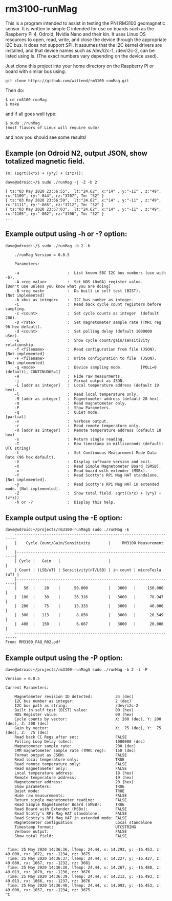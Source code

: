 # rm3100-runMag

This is a program intended to assist in testing the PNI RM3100 geomagnetic sensor.  It is written in simple C intended for use on boards such as the Raspberry Pi 4, Odroid, Nvidia Nano and their kin. It uses Linux
OS resources to open, read, write, and close the device through the appropriate I2C bus.  It does not support SPI.  It assumes that the I2C kernel drivers are installed, and that device names such as /dev/i2c-1,
/dev/i2c-2, can be listed using ls.  (The exact numbers vary depending on the device used).


Just clone this project into your home directory on the Raspberry Pi or board with similar bus using:

    git clone https://github.com/wittend/rm3100-runMag.git

Then do:

    $ cd rm3100-runMag
    $ make
    

and if all goes well type:

    $ sudo ./runMag
    (most flavors of Linux will require sudo)
    

and now you should see some results!

## Example (on Odroid N2, output JSON, show totalized magnetic field.
    
    Tm: (sqrt((x*x) + (y*y) + (z*z))): 

    dave@odroid:~/$ sudo ./runMag -j -Z -b 2
    
    { ts:"03 May 2020 23:56:55",  lt:"24.62", x:"14" , y:"-11" , z:"49", rx:"1109", ry:"-844", rz:"3707", Tm: "52" }
    { ts:"03 May 2020 23:56:59",  lt:"24.62", x:"14" , y:"-11" , z:"49", rx:"1111", ry:"-865", rz:"3712", Tm: "52" }
    { ts:"03 May 2020 23:57:03",  lt:"24.62", x:"14" , y:"-11" , z:"49", rx:"1105", ry:"-862", rz:"3706", Tm: "52" }
    ...
    

## Example output using -h or -? option:

    dave@odroid:~/$ sudo ./runMag -b 2 -h

        ./runMag Version = 0.0.5
        
        Parameters:
        
        -a                     :  List known SBC I2C bus numbers (use with -b).
        -A <reg value>         :  Set NOS (0x0A) register value.              [Don't use unless you know what you are doing]
        -B <reg mask>          :  Do built in self test (BIST).               [Not implemented]
        -b <bus as integer>    :  I2C bus number as integer.
        -C                     :  Read back cycle count registers before sampling.
        -c <count>             :  Set cycle counts as integer  (default 200).
        -D <rate>              :  Set magnetometer sample rate (TMRC reg 96 hex default).
        -d <count>             :  Set polling delay (default 1000000 uSec).
        -E                     :  Show cycle count/gain/sensitivity relationship.
        -f <filename>          :  Read configuration from file (JSON).        [Not implemented]
        -F <filename>          :  Write configuration to file  (JSON).        [Not implemented]
        -g <mode>              :  Device sampling mode.        [POLL=0 (default), CONTINUOUS=1]
        -H                     :  Hide raw measurments.
        -j                     :  Format output as JSON.
        -L [addr as integer]   :  Local temperature address (default 19 hex).
        -l                     :  Read local temperature only.
        -M [addr as integer]   :  Magnetometer address (default 20 hex).
        -m                     :  Read magnetometer only.
        -P                     :  Show Parameters.
        -q                     :  Quiet mode.                                 [partial]
        -v                     :  Verbose output.
        -r                     :  Read remote temperature only.
        -R [addr as integer]   :  Remote temperature address (default 18 hex)
        -s                     :  Return single reading.
        -T                     :  Raw timestamp in milliseconds (default: UTC string)
        -t                     :  Set Continuous Measurement Mode Data Rate (96 hex default).
        -V                     :  Display software version and exit.
        -X                     :  Read Simple Magnetometer Board (SMSB).
        -x                     :  Read board with extender (MSBx).
        -Y                     :  Read Scotty's RPi Mag HAT standalone.       [Not implemented].
        -y                     :  Read Scotty's RPi Mag HAT in extended mode. [Not implemented].
        -Z                     :  Show total field. sqrt((x*x) + (y*y) + (z*z))
        -h or -?               :  Display this help.


## Example output using the -E option:

    dave@odroid:~/projects/rm3100-runMag$ sudo ./runMag -E
        -----------------------------------------------------------------------
        |    Cycle Count/Gain/Sensitivity        |     RM3100 Measurement     |
        |---------------------------------------------------------------------|
        | Cycle |   Gain   |                     |                            |
        | Count | (LSB/uT) | Sensitivity(nT/LSB) | in count | microTesla (uT) |
        |---------------------------------------------------------------------|
        |   50  |    20    |      50.000         |   3000   |     150.000     |
        |  100  |    38    |      26.316         |   3000   |      78.947     |
        |  200  |    75    |      13.333         |   3000   |      40.000     |
        |  300  |   113    |       8.850         |   3000   |      26.549     |
        |  400  |   150    |       6.667         |   3000   |      20.000     |
        -----------------------------------------------------------------------
    From: RM3100_FAQ_R02.pdf


## Example output using the -P option:
    
    dave@odroid:~/projects/rm3100-runMag$ sudo ./runMag -b 2 -l -P
    
    Version = 0.0.5
    
    Current Parameters:
    
        Magnetometer revision ID detected:          34 (dec)
        I2C bus number as integer:                  2 (dec)
        I2C bus path as string:                     /dev/i2c-2
        Built in self test (BIST) value:            00 (hex)
        NOS Register value:                         00 (hex)
        Cycle counts by vector:                     X: 200 (dec), Y: 200 (dec), Z: 200 (dec)
        Gain by vector:                             X:  75 (dec), Y:  75 (dec), Z:  75 (dec)
        Read back CC Regs after set:                FALSE
        Polling Loop Delay (uSec):                  1000000 (dec)
        Magnetometer sample rate:                   200 (dec)
        CMM magnetometer sample rate (TMRC reg):    150 (dec)
        Format output as JSON:                      FALSE
        Read local temperature only:                TRUE
        Read remote temperature only:               FALSE
        Read magnetometer only:                     FALSE
        Local temperature address:                  18 (hex)
        Remote temperature address:                 19 (hex)
        Magnetometer address:                       20 {hex)
        Show parameters:                            TRUE
        Quiet mode:                                 TRUE
        Hide raw measurements:                      FALSE
        Return single magnetometer reading:         FALSE
        Read Simple Magnetometer Board (SMSB):      TRUE
        Read Board with Extender (MSBx):            FALSE
        Read Scotty's RPi Mag HAT standalone:       FALSE
        Read Scotty's RPi Mag HAT in extended mode: FALSE
        Magnetometer configuation:                  Local standalone
        Timestamp format:                           UTCSTRING
        Verbose output:                             FALSE
        Show total field:                           FALSE
    
    
     Time: 25 May 2020 14:36:36, lTemp: 24.44, x: 14.293, y: -16.453, z: 49.000, rx: 1072, ry: -1234, rz: 3675
     Time: 25 May 2020 14:36:37, lTemp: 24.44, x: 14.227, y: -16.427, z: 49.080, rx: 1067, ry: -1232, rz: 3681
     Time: 25 May 2020 14:36:38, lTemp: 24.44, x: 14.267, y: -16.480, z: 49.013, rx: 1070, ry: -1236, rz: 3676
     Time: 25 May 2020 14:36:39, lTemp: 24.44, x: 14.213, y: -16.493, z: 49.013, rx: 1066, ry: -1237, rz: 3676
     Time: 25 May 2020 14:36:40, lTemp: 24.44, x: 14.093, y: -16.453, z: 49.000, rx: 1057, ry: -1234, rz: 3675
    ^C
